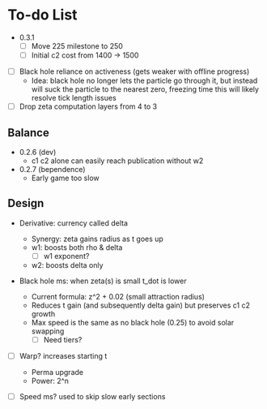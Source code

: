 # To-do List

- 0.3.1
  - [ ] Move 225 milestone to 250
  - [ ] Initial c2 cost from 1400 -> 1500
- [ ] Black hole reliance on activeness (gets weaker with offline progress)
  - Idea: black hole no longer lets the particle go through it, but instead will suck the particle to the nearest zero, freezing time
  this will likely resolve tick length issues
- [ ] Drop zeta computation layers from 4 to 3

## Balance

- 0.2.6 (dev)
  - c1 c2 alone can easily reach publication without w2
- 0.2.7 (bependence)
  - Early game too slow

## Design

- Derivative: currency called delta
  - Synergy: zeta gains radius as t goes up
  - w1: boosts both rho & delta
    - [ ] w1 exponent?
  - w2: boosts delta only

- Black hole ms: when zeta(s) is small t_dot is lower 
  - Current formula: z^2 + 0.02 (small attraction radius)
  - Reduces t gain (and subsequently delta gain) but preserves c1 c2 growth
  - Max speed is the same as no black hole (0.25) to avoid solar swapping
    - [ ] Need tiers?

- [ ] Warp? increases starting t
  - Perma upgrade
  - Power: 2^n

- [ ] Speed ms? used to skip slow early sections
